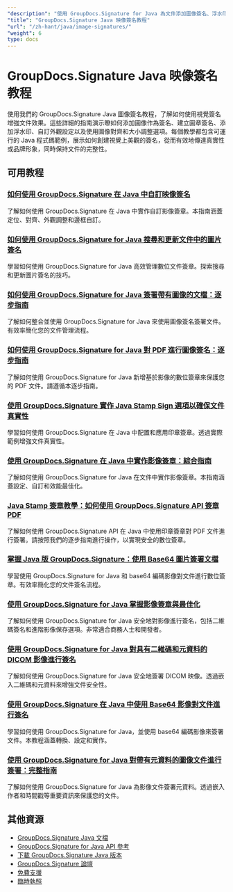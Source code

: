 ```yaml
---
"description": "使用 GroupDocs.Signature for Java 為文件添加圖像簽名、浮水印和印章的完整教學。"
"title": "GroupDocs.Signature Java 映像簽名教程"
"url": "/zh-hant/java/image-signatures/"
"weight": 6
type: docs
---
```

# GroupDocs.Signature Java 映像簽名教程

使用我們的 GroupDocs.Signature Java 圖像簽名教程，了解如何使用視覺簽名增強文件效果。這些詳細的指南演示瞭如何添加圖像作為簽名、建立圖章簽名、添加浮水印、自訂外觀設定以及使用圖像對齊和大小調整選項。每個教學都包含可運行的 Java 程式碼範例，展示如何創建視覺上美觀的簽名，從而有效地傳達真實性或品牌形象，同時保持文件的完整性。

## 可用教程

### [如何使用 GroupDocs.Signature 在 Java 中自訂映像簽名](./customize-image-signatures-java-groupdocs-signature/)
了解如何使用 GroupDocs.Signature 在 Java 中實作自訂影像簽章。本指南涵蓋定位、對齊、外觀調整和邊框自訂。

### [如何使用 GroupDocs.Signature for Java 搜尋和更新文件中的圖片簽名](./groupdocs-signature-java-image-signatures/)
學習如何使用 GroupDocs.Signature for Java 高效管理數位文件簽章。探索搜尋和更新圖片簽名的技巧。

### [如何使用 GroupDocs.Signature for Java 簽署帶有圖像的文檔：逐步指南](./sign-documents-image-groupdocs-signature-java/)
了解如何整合並使用 GroupDocs.Signature for Java 來使用圖像簽名簽署文件。有效率簡化您的文件管理流程。

### [如何使用 GroupDocs.Signature for Java 對 PDF 進行圖像簽名：逐步指南](./sign-pdf-image-signature-groupdocs-java/)
了解如何使用 GroupDocs.Signature for Java 新增基於影像的數位簽章來保護您的 PDF 文件。請遵循本逐步指南。

### [使用 GroupDocs.Signature 實作 Java Stamp Sign 選項以確保文件真實性](./implement-java-stamp-sign-options-groupdocs-signature/)
學習如何使用 GroupDocs.Signature 在 Java 中配置和應用印章簽章。透過實際範例增強文件真實性。

### [使用 GroupDocs.Signature 在 Java 中實作影像簽章：綜合指南](./mastering-image-signatures-java-groupdocs/)
了解如何使用 GroupDocs.Signature for Java 在文件中實作影像簽章。本指南涵蓋設定、自訂和效能最佳化。

### [Java Stamp 簽章教學：如何使用 GroupDocs.Signature API 簽章 PDF](./java-groupdocs-signature-stamp-tutorial/)
了解如何使用 GroupDocs.Signature API 在 Java 中使用印章簽章對 PDF 文件進行簽署。請按照我們的逐步指南進行操作，以實現安全的數位簽章。

### [掌握 Java 版 GroupDocs.Signature：使用 Base64 圖片簽署文檔](./groupdocs-signature-java-base64-image/)
學習使用 GroupDocs.Signature for Java 和 base64 編碼影像對文件進行數位簽章。有效率簡化您的文件簽名流程。

### [使用 GroupDocs.Signature for Java 掌握影像簽章與最佳化](./groupdocs-signature-java-image-optimization/)
了解如何使用 GroupDocs.Signature for Java 安全地對影像進行簽名，包括二維碼簽名和進階影像保存選項。非常適合商務人士和開發者。

### [使用 GroupDocs.Signature for Java 對具有二維碼和元資料的 DICOM 影像進行簽名](./sign-dicom-images-groupdocs-signature-java/)
了解如何使用 GroupDocs.Signature for Java 安全地簽署 DICOM 映像。透過嵌入二維碼和元資料來增強文件安全性。

### [使用 GroupDocs.Signature 在 Java 中使用 Base64 影像對文件進行簽名](./sign-document-base64-image-groupdocs-signature-java/)
學習如何使用 GroupDocs.Signature for Java，並使用 base64 編碼影像來簽署文件。本教程涵蓋轉換、設定和實作。

### [使用 GroupDocs.Signature for Java 對帶有元資料的圖像文件進行簽署：完整指南](./sign-image-documents-metadata-groupdocs-signature-java/)
了解如何使用 GroupDocs.Signature for Java 為影像文件簽署元資料。透過嵌入作者和時間戳等重要資訊來保護您的文件。

## 其他資源

- [GroupDocs.Signature Java 文檔](https://docs.groupdocs.com/signature/java/)
- [GroupDocs.Signature for Java API 參考](https://reference.groupdocs.com/signature/java/)
- [下載 GroupDocs.Signature Java 版本](https://releases.groupdocs.com/signature/java/)
- [GroupDocs.Signature 論壇](https://forum.groupdocs.com/c/signature)
- [免費支援](https://forum.groupdocs.com/)
- [臨時執照](https://purchase.groupdocs.com/temporary-license/)